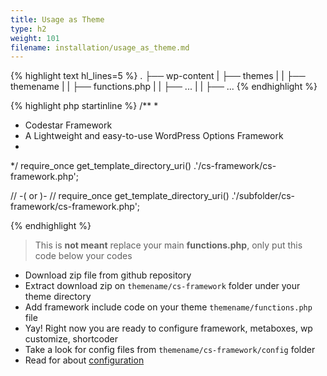 ```yaml
---
title: Usage as Theme
type: h2
weight: 101
filename: installation/usage_as_theme.md
---
```


{% highlight text hl_lines=5 %}
.
├── wp-content
|   ├── themes
|   |   ├── themename
|   |   ├── functions.php
|   |   ├── ...
|   |   ├── ...
{% endhighlight %}

{% highlight php startinline %}
/**
 *
 * Codestar Framework
 * A Lightweight and easy-to-use WordPress Options Framework
 *
 */
require_once get_template_directory_uri() .'/cs-framework/cs-framework.php';

// -( or )-
// require_once get_template_directory_uri() .'/subfolder/cs-framework/cs-framework.php';

{% endhighlight %}

> This is **not meant** replace your main **functions.php**, only put this code below your codes

* Download zip file from github repository
* Extract download zip on `themename/cs-framework` folder under your theme directory
* Add framework include code on your theme `themename/functions.php` file
* Yay! Right now you are ready to configure framework, metaboxes, wp customize, shortcoder
* Take a look for config files from `themename/cs-framework/config` folder
* Read for about [configuration](#configuration)
